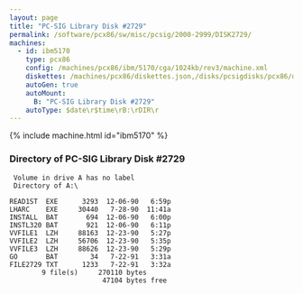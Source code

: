 ```yaml
---
layout: page
title: "PC-SIG Library Disk #2729"
permalink: /software/pcx86/sw/misc/pcsig/2000-2999/DISK2729/
machines:
  - id: ibm5170
    type: pcx86
    config: /machines/pcx86/ibm/5170/cga/1024kb/rev3/machine.xml
    diskettes: /machines/pcx86/diskettes.json,/disks/pcsigdisks/pcx86/diskettes.json
    autoGen: true
    autoMount:
      B: "PC-SIG Library Disk #2729"
    autoType: $date\r$time\rB:\rDIR\r
---
```


{% include machine.html id="ibm5170" %}

### Directory of PC-SIG Library Disk #2729

     Volume in drive A has no label
     Directory of A:\

    READ1ST  EXE      3293  12-06-90   6:59p
    LHARC    EXE     30440   7-28-90  11:41a
    INSTALL  BAT       694  12-06-90   6:00p
    INSTL320 BAT       921  12-06-90   6:11p
    VVFILE1  LZH     88163  12-23-90   5:27p
    VVFILE2  LZH     56706  12-23-90   5:35p
    VVFILE3  LZH     88626  12-23-90   5:29p
    GO       BAT        34   7-22-91   3:31a
    FILE2729 TXT      1233   7-22-91   3:32a
            9 file(s)     270110 bytes
                           47104 bytes free
